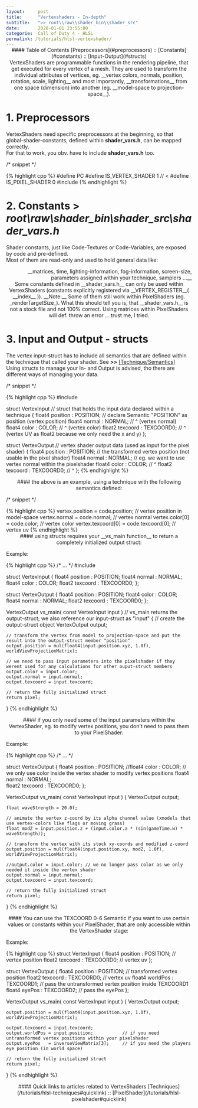 ```yaml
---
layout:     post
title:      "Vertexshaders - In-depth"
subtitle:   ">> root\\raw\\shader_bin\\shader_src"
date:       2020-01-01 23:55:00
categorie:  Call of Duty 4 - HLSL
permalink: /tutorials/hlsl-vertexshader/
---
```

<!-- tag for quick links so we do not show the nav -->
<a name="quicklink"></a>

<div align="center" style="margin-top: -1rem" markdown="1">
#### Table of Contents
[Preprocessors](#preprocessors) :: [Constants](#constants) :: [Input-Output](#structs)
<div class="padding-2l"></div></div> 

<div align="center" markdown="1">
VertexShaders are programmable functions in the rendering pipeline, that get executed for every vertex of a mesh.  
They are used to transform the individual attributes of vertices, eg. __vertex colors, normals, position, rotation, scale, lighting__ and most importantly,  
__transformations__ from one space (dimension) into another (eg. __model-space to projection-space__).



<!-- tag for quick links -->
<a name="preprocessors"></a>
<div class="padding-1l"></div>
<div class="seperator-75p"></div>
<div class="padding-1l"></div>
</div>

# 1. Preprocessors

VertexShaders need specific preprocessors at the beginning, so that global-shader-constants, defined within __shader_vars.h__, can be mapped correctly.  
For that to work, you obv. have to include __shader_vars.h__ too.

<div class="padding-1l" style="margin-bottom: 0.5rem"></div>
<div class="highlight-header"><p>/* snippet */</p></div>
{% highlight cpp %}
#define PC
#define IS_VERTEX_SHADER    1 // <
#define IS_PIXEL_SHADER     0
#include <shader_vars.h>
{% endhighlight %}



<!-- tag for quick links -->
<a name="constants"></a>
<div class="padding-1l"></div>
<div align="center"><div class="seperator-75p"></div></div>
<div class="padding-1l"></div>

# 2. Constants > _root\raw\shader_bin\shader_src\shader_vars.h_

Shader constants, just like Code-Textures or Code-Variables, are exposed by code and pre-defined.  
Most of them are read-only and used to hold general data like:   

<div align="right" markdown="1">
__matrices, time, lighting-information, fog-information, screen-size, parameters assigned within your technique, samplers ...__ 
</div>

<div align="center" markdown="1">
Some constants defined in __shader_vars.h__ can only be used within VertexShaders (constants explicitly registered via __VERTEX_REGISTER__( __index__ )).  
__Note:__ Some of them still work within PixelShaders (eg. _renderTargetSize_). What this should tell you is, that __shader_vars.h__ is not  
a stock file and not 100% correct. Using matrices within PixelShaders will def. throw an error ... trust me, I tried.
</div>




<!-- tag for quick links -->
<a name="structs"></a>
<div class="padding-1l"></div>
<div align="center"><div class="seperator-75p"></div></div>
<div class="padding-1l"></div>

# 3. Input and Output - structs

The vertex input-struct has to include all semantics that are defined within the technique that called your shader. See __>>__ [[Technique/Semantics]](/tutorials/hlsl-techniques#semantics)  
Using structs to manage your In- and Output is advised, tho there are different ways of managing your data.  

<div class="padding-1l" style="margin-bottom: 0.5rem"></div>
<div class="highlight-header"><p>/* snippet */</p></div>
{% highlight cpp %}
#include <shader_vars.h>

struct VertexInput  // struct that holds the input data declared within a technique
{
    float4 position : POSITION;     // declare Semantic "POSITION" as position (vertex position)
    float4 normal   : NORMAL;       // ^ (vertex normal)
    float4 color    : COLOR;        // ^ (vertex color)
    float2 texcoord : TEXCOORD0;    // ^ (vertex UV as float2 because we only need the x and y)
};

struct VertexOutput // vertex shader output data (used as input for the pixel shader)
{
    float4 position : POSITION;     // the transformed vertex position (not usable in the pixel shader)
    float4 normal   : NORMAL;       // eg. we want to use vertex normal within the pixelshader
    float4 color    : COLOR;        // ^
    float2 texcoord : TEXCOORD0;    // ^
};
{% endhighlight %}

<div class="padding-1l" style="margin-bottom: 0.5rem"></div>
<div align="center" markdown="1">
#### the above is an example, using a technique with the following semantics defined:
</div>

<div class="padding-1l" style="margin-bottom: 0.5rem"></div>
<div class="highlight-header"><p>/* snippet */</p></div>
{% highlight cpp %}
vertex.position     = code.position;    // vertex position in model-space
vertex.normal       = code.normal;      // vertex normal 
vertex.color[0]     = code.color;       // vertex color
vertex.texcoord[0]  = code.texcoord[0]; // vertex uv
{% endhighlight %}


<div align="center" markdown="1">
<div class="seperator-50p"></div>
<div class="padding-2l"></div>
#### using structs requires your __vs_main function__ to return a completely initialized output struct:
</div>

<div class="padding-1l" style="margin-bottom: 0.5rem"></div>
<div class="highlight-header"><p>Example:</p></div>
{% highlight cpp %}
/* ... */
#include <shader_vars.h>

struct VertexInput
{
    float4 position : POSITION;
    float4 normal   : NORMAL;
    float4 color    : COLOR;
    float2 texcoord : TEXCOORD0;
};

struct VertexOutput
{
    float4 position : POSITION;
    float4 color    : COLOR;
    float4 normal   : NORMAL;
    float2 texcoord : TEXCOORD0;
};

VertexOutput vs_main( const VertexInput input )  // vs_main returns the output-struct; we also reference our input-struct as "input"
{
    // create the output-struct object
    VertexOutput output;   

    // transform the vertex from model to projection-space and put the result into the output-struct member "position"
    output.position = mul(float4(input.position.xyz, 1.0f), worldViewProjectionMatrix); 
	
    // we need to pass input parameters into the pixelshader if they werent used for any calculations for other ouput-struct members
    output.color = input.color;
    output.normal = input.normal;
    output.texcoord = input.texcoord;

    // return the fully initialized struct
    return pixel;
}
{% endhighlight %}


<div align="center" markdown="1">
<div class="seperator-50p"></div>
<div class="padding-2l"></div>
#### if you only need some of the input parameters within the VertexShader, eg. to modify vertex positions, you don't need to pass them to your PixelShader:
</div>

<div class="padding-1l" style="margin-bottom: 0.5rem"></div>
<div class="highlight-header"><p>Example:</p></div>
{% highlight cpp %}
/* ... */

struct VertexOutput
{
    float4 position : POSITION; 
    //float4 color    : COLOR;  // we only use color inside the vertex shader to modify vertex positions
    float4 normal   : NORMAL;       
    float2 texcoord : TEXCOORD0;
};

VertexOutput vs_main( const VertexInput input ) 
{
    VertexOutput output;   

    float waveStrength = 20.0f;
    
    // animate the vertex z-coord by its alpha channel value (xmodels that use vertex-colors like flags or moving grass) 
    float modZ = input.position.z + (input.color.a * (sin(gameTime.w) * waveStrength));
    
    // transform the vertex with its stock xy-coords and modified z-coord
    output.position = mul(float4(input.position.xy, modZ, 1.0f), worldViewProjectionMatrix); 
	
    //output.color = input.color; // we no longer pass color as we only needed it inside the vertex shader
    output.normal = input.normal;
    output.texcoord = input.texcoord;

    // return the fully initialized struct
    return pixel;
}
{% endhighlight %}


<div align="center" markdown="1">
<div class="seperator-50p"></div>
<div class="padding-2l"></div>
#### You can use the TEXCOORD 0-6 Semantic if you want to use certain values or constants within your PixelShader,  
that are only accessible within the VertexShader stage:
</div>

<div class="padding-1l" style="margin-bottom: 0.5rem"></div>
<div class="highlight-header"><p>Example:</p></div>
{% highlight cpp %}
struct VertexInput
{
    float4 position : POSITION;     // vertex position
    float2 texcoord : TEXCOORD0;    // vertex uv
};

struct VertexOutput
{
    float4 position : POSITION;     // transformed vertex position
    float2 texcoord : TEXCOORD0;    // vertex uv
    float4 worldPos : TEXCOORD1;    // pass the untransformed vertex position inside TEXCOORD1
    float4 eyePos   : TEXCOORD2;    // pass the eyePos
};

VertexOutput vs_main( const VertexInput input ) 
{
    VertexOutput output;   

    output.position = mul(float4(input.position.xyz, 1.0f), worldViewProjectionMatrix); 
    
    output.texcoord = input.texcoord;
    output.worldPos = input.position;           // if you need untransformed vertex positions within your pixelshader
    output.eyePos   = inverseViewMatrix[3];     // if you need the players eye position (in world space)

    // return the fully initialized struct
    return pixel;
}
{% endhighlight %}


<div class="padding-1l"></div>
<div align="center"><div class="seperator-75p"></div></div>
<div class="padding-1l"></div>

<div align="center" markdown="1">
#### Quick links to articles related to VertexShaders
[Techniques](/tutorials/hlsl-techniques#quicklink) :: [PixelShader](/tutorials/hlsl-pixelshader#quicklink)
</div> 